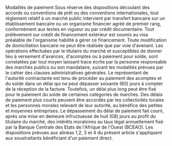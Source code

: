 Modalités de paiement
Sous réserve des dispositions découlant des accords ou conventions de
prêt ou des conventions internationales, tout règlement relatif à un
marché public intervient par transfert bancaire sur un établissement
bancaire ou un organisme financier agréé de premier rang, conformément
aux textes en vigueur ou par crédit documentaire.
Tout prélèvement sur crédit de financement extérieur est soumis au visa
préalable de l'organisme habilité à gérer ce financement.
Toute modification de domiciliation bancaire ne peut être réalisée que
par voie d'avenant.
Les opérations effectuées par le titulaire du marché et susceptibles de
donner lieu à versement d'avances, d'acomptes ou à paiement pour
solde, sont constatées par tout moyen laissant trace écrite par la
personne responsable des marchés publics ou son mandataire, suivant les
modalités prévues par le cahier des clauses administratives générales.
Le représentant de l'autorité contractante est tenu de procéder au
paiement des acomptes et du solde dans un délai qui ne peut dépasser
soixante (60) jours à compter de la réception de la facture. Toutefois,
un délai plus long peut être fixé pour le paiement du solde de certaines
catégories de marchés.
Des délais de paiement plus courts peuvent être accordés par les
collectivités locales et les personnes morales relevant de leur
autorité, au bénéfice des petites et moyennes entreprises.
Le dépassement du délai de paiement fait courir, après une mise en
demeure infructueuse de huit (08) jours au profit du titulaire du
marché, des intérêts moratoires au taux légal annuellement fixé par la
Banque Centrale des Etats de l'Afrique de l'Ouest (BCEAO).
Les dispositions prévues aux alinéas 1,2, 3 et 4 du présent article
s'appliquent aux soustraitants bénéficiant d'un paiement direct.